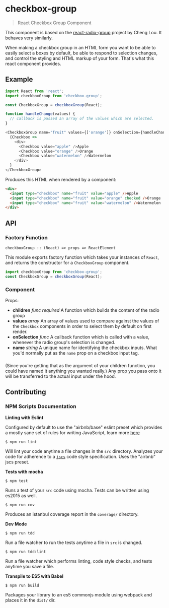 # checkbox-group

> React Checkbox Group Component

This component is based on the [react-radio-group](https://github.com/chenglou/react-radio-group) project by Cheng Lou.
It behaves very similarly.

When making a checkbox group in an HTML form you want to be able to easily select a boxes by default, be able
to respond to selection changes, and control the styling and HTML markup of your form. That's what this react component provides.

## Example

```js
import React from 'react';
import checkboxGroup from 'checkbox-group';

const CheckboxGroup = checkboxGroup(React);

function handleChange(values) {
  // callback is passed an array of the values which are selected.
}

<CheckboxGroup name="fruit" values={['orange']} onSelection={handleChange}>
  {Checkbox =>
    <div>
      <Checkbox value="apple" />Apple
      <Checkbox value="orange" />Orange
      <Checkbox value="watermelon" />Watermelon
    </div>
  }
</CheckboxGroup>
```

Produces this HTML when rendered by a component:

```html
<div>
  <input type="checkbox" name="fruit" value="apple" />Apple
  <input type="checkbox" name="fruit" value="orange" checked />Orange
  <input type="checkbox" name="fruit" value="watermelon" />Watermelon
</div>
```

## API

### Factory Function

`checkboxGroup :: (React) => props => ReactElement`

This module exports factory function which takes your instances of `React`, and returns the
constructor for a `CheckboxGroup` component.

```js
import checkboxGroup from 'checkbox-group';
const CheckboxGroup = checkboxGroup(React);
```

### <CheckboxGroup /> Component

Props:

- **children** *func* *required* A function which builds the content of the radio group
- **values** *array* An array of values used to compare against the values of the `Checkbox` components in order to select them by default on first render.
- **onSelection** *func* A callback function which is called with a value, whenever the radio group's selection is changed.
- **name** *string* A unique name for identifying the checkbox inputs. What you'd normally put as the `name` prop on a checkbox input tag.

### <Checkbox />

(Since you're getting that as the argument of your children function, you could have named it anything you wanted really.) Any prop you pass onto it will be transferred to the actual input under the hood.

## Contributing

### NPM Scripts Documentation

**Linting with Eslint**

Configured by default to use the "airbnb/base" eslint preset which provides 
a mostly sane set of rules for writing JavaScript, learn more [here](https://github.com/airbnb/javascript)

`$ npm run lint`

Will lint your code anytime a file changes in the `src` directory. Analyzes your code for adherence to
a [`jscs`](http://jscs.info/) code style specification. Uses the "airbnb" jscs preset.

**Tests with mocha**

`$ npm test`

Runs a test of your `src` code using mocha. Tests can be written using es2015 as well.

`$ npm run cov`

Produces an istanbul coverage report in the `coverage/` directory.

**Dev Mode**

`$ npm run tdd`

Run a file watcher to run the tests anytime a file in `src` is changed.

`$ npm run tdd:lint`

Run a file watcher which performs linting, code style checks, and tests anytime you save a file.

**Transpile to ES5 with Babel**

`$ npm run build`

Packages your library to an es5 commonjs module using webpack and places it in the `dist/` dir.

